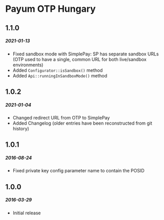 # Payum OTP Hungary

## 1.1.0
##### 2021-01-13

- Fixed sandbox mode with SimplePay: SP has separate sandbox URLs (OTP used to have a single, common URL for both live/sandbox environments)
- Added `Configurator::isSandbox()` method
- Added `Api::runningInSandboxMode()` method

## 1.0.2
##### 2021-01-04

- Changed redirect URL from OTP to SimplePay
- Added Changelog (older entries have been reconstructed from git history)

## 1.0.1
##### 2016-08-24

- Fixed private key config parameter name to contain the POSID

## 1.0.0
##### 2016-03-29

- Initial release
